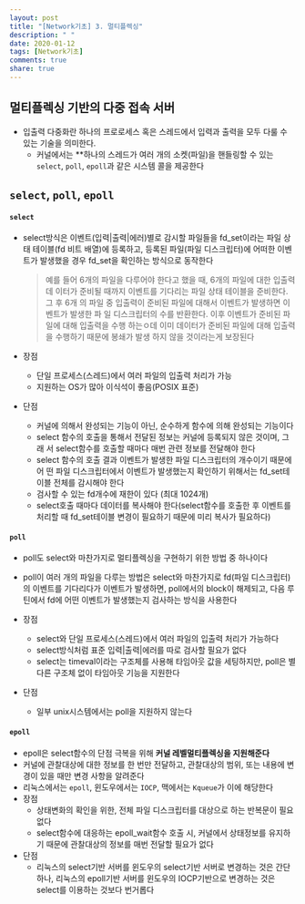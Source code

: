 ```yaml
---
layout: post
title: "[Network기초] 3. 멀티플렉싱"
description: " "
date: 2020-01-12
tags: [Network기초]
comments: true
share: true
---
```


## 멀티플렉싱 기반의 다중 접속 서버

- 입출력 다중화란 하나의 프로로세스 혹은 스레드에서 입력과 출력을 모두 다룰 수
    있는 기술을 의미한다.
  - 커널에서는 **하나의 스레드가 여러 개의 소켓(파일)을 핸들링할 수 있는
      `select`, `poll`, `epoll`과 같은 시스템 콜을 제공한다


## `select`, `poll`, `epoll`

#### `select`

- select방식은 이벤트(입력|출력|에러)별로 감시할 파일들을 fd_set이라는 파일 상태
    테이블(fd 비트 배열)에 등록하고, 등록된 파일(파일 디스크립터)에 어떠한 이벤
    트가 발생했을 경우 fd_set을 확인하는 방식으로 동작한다
  > 예를 들어 6개의 파일을 다루어야 한다고 했을 때, 6개의 파일에 대한 입출력 데
  이터가 준비될 때까지 이벤트를 기다리는 파일 상태 테이블을 준비한다. 그 후 6개
  의 파일 중 입출력이 준비된 파일에 대해서 이벤트가 발생하면 이벤트가 발생한 파
  일 디스크립터의 수를 반환한다. 이후 이벤트가 준비된 파일에 대해 입출력을 수행
  하는ㅇ데 이미 데이터가 준비된 파일에 대해 입출력을 수행하기 때문에 봉쇄가 발생
  하지 않을 것이라는게 보장된다

- 장점
  - 단일 프로세스(스레드)에서 여러 파일의 입출력 처리가 가능
  - 지원하는 OS가 많아 이식석이 좋음(POSIX 표준)
- 단점
  - 커널에 의해서 완성되는 기능이 아닌, 순수하게 함수에 의해 완성되는 기능이다
  - select 함수의 호출을 통해서 전달된 정보는 커널에 등록되지 않은 것이며, 그래
      서 select함수를 호출할 때마다 매번 관련 정보를 전달해야 한다
  - select 함수의 호출 결과 이벤트가 발생한 파일 디스크립터의 개수이기 때문에 어
      떤 파일 디스크립터에서 이벤트가 발생했는지 확인하기 위해서는 fd_set테이블
      전체를 감시해야 한다
  - 검사할 수 있는 fd개수에 재한이 있다 (최대 1024개)
  - select호출 때마다 데이터를 복사해야 한다(select함수를 호출한 후 이벤트를 처리할 때 fd_set테이블 변경이 필요하기 때문에 미리 복사가 필요하다)



#### `poll`

- poll도 select와 마찬가지로 멀티플렉싱을 구현하기 위한 방법 중 하나이다
- poll이 여러 개의 파일을 다루는 방법은 select와 마찬가지로 fd(파일 디스크립터)의 이벤트를 기다리다가 이벤트가 발생하면, poll에서의 block이 해제되고, 다음 루틴에서 fd에 어떤 이벤트가 발생했는지 검사하는 방식을 사용한다

- 장점
  - select와 단일 프로세스(스레드)에서 여러 파일의 입출력 처리가 가능하다
  - select방식처럼 표준 입력|출력|에러를 따로 검사할 필요가 없다
  - select는 timeval이라는 구조체를 사용해 타임아웃 값을 세팅하지만, poll은 별다른 구조체 없이 타임아웃 기능을 지원한다
- 단점
  - 일부 unix시스템에서는 poll을 지원하지 않는다



#### `epoll`

- epoll은 select함수의 단점 극복을 위해 **커널 레벨멀티플렉싱을 지원해준다**
- 커널에 관찰대상에 대한 정보를 한 번만 전달하고, 관찰대상의 범위, 또는 내용에 변경이 있을 때만 변경 사항을 알려준다
- 리눅스에서는 `epoll`, 윈도우에서는 `IOCP`, 맥에서는 `Kqueue`가 이에 해당한다
- 장점
  - 상태변화의 확인을 위한, 전체 파일 디스크립터를 대상으로 하는 반복문이 필요없다
  - select함수에 대응하는 epoll_wait함수 호출 시, 커널에서 상태정보를 유지하기 때문에 관찰대상의 정보를 매번 전달할 필요가 없다
- 단점
  - 리눅스의 select기반 서버를 윈도우의 select기반 서버로 변경하는 것은 간단하나, 리눅스의 epoll기반 서버를 윈도우의 IOCP기반으로 변경하는 것은 select를 이용하는 것보다 번거롭다


